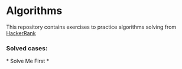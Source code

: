 # Algorithms
This repository contains exercises to practice algorithms solving from [HackerRank](https://www.hackerrank.com/dashboard)

<h3> Solved cases: </h3>
* Solve Me First
* 

